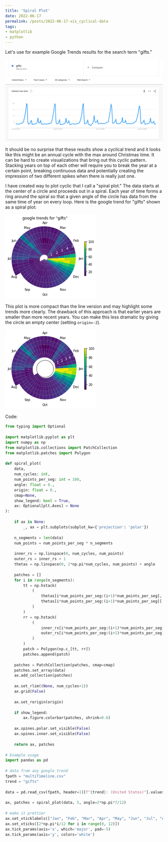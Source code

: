 ```yaml
---
title: 'Spiral Plot'
date: 2022-06-17
permalink: /posts/2022-06-17-vis_cyclical-data
tags:
- matplotlib
- python
---
```


Let's use for example Google Trends results for the search term "gifts."

![img.png](img.png)

It should be no surprise that these results show a cyclical trend
and it looks like this might be an annual cycle with the max around 
Christmas time. It can be hard to create visualizations that bring out
this cyclic pattern. Stacking years on top of each other will require
you to break the year at a certain point, breaking continuous data and
potentially creating the impression of two different spikes when there
is really just one.


I have created way to plot cyclic that I call a "spiral plot."
The data starts at the center of a circle and proceeds out in a spiral.
Each year of time forms a ring around the spiral so that a given angle 
of the circle has data from the same time of year on every loop. Here
is the google trend for "gifts" shown as a spiral plot:

![img_1.png](./img_1.png)

This plot is more compact than the line version and may highlight some trends
more clearly. The drawback of this approach is that earlier years are smaller
than more recent years. You can make this less dramatic by giving the circle an
empty center (setting `origin=-2`).

![img_3.png](img_3.png)

Code:

```python
from typing import Optional

import matplotlib.pyplot as plt
import numpy as np
from matplotlib.collections import PatchCollection
from matplotlib.patches import Polygon

def spiral_plot(
    data,
    num_cycles: int,
    num_points_per_seg: int = 100,
    angle: float = 0.,
    origin: float = 0.,
    cmap=None,
    show_legend: bool = True,
    ax: Optional[plt.Axes] = None
):
    
    if ax is None:
        _, ax = plt.subplots(subplot_kw={'projection': 'polar'})
    
    n_segments = len(data)
    num_points = num_points_per_seg * n_segments
    
    inner_rs = np.linspace(0, num_cycles, num_points)
    outer_rs = inner_rs + 1
    thetas = np.linspace(0, 2*np.pi*num_cycles, num_points) + angle

    patches = []
    for i in range(n_segments):
        tt = np.hstack(
            (
                thetas[i*num_points_per_seg:(i+1)*num_points_per_seg],
                thetas[i*num_points_per_seg:(i+1)*num_points_per_seg][::-1]
            )
        )
        rr = np.hstack(
            (
                inner_rs[i*num_points_per_seg:(i+1)*num_points_per_seg],
                outer_rs[i*num_points_per_seg:(i+1)*num_points_per_seg][::-1]
            )
        )
        patch = Polygon(np.c_[tt, rr])
        patches.append(patch)

    patches = PatchCollection(patches, cmap=cmap)
    patches.set_array(data)
    ax.add_collection(patches)
    
    ax.set_rlim((None, num_cycles+1))
    ax.grid(False)
    
    ax.set_rorigin(origin)
    
    if show_legend:
        ax.figure.colorbar(patches, shrink=0.6)
        
    ax.spines.polar.set_visible(False)
    ax.spines.inner.set_visible(False)
    
    return ax, patches

# Example usage
import pandas as pd

# data from any google trend
fpath = "multiTimeline.csv"
trend = "gifts"

data = pd.read_csv(fpath, header=1)[f"{trend}: (United States)"].values

ax, patches = spiral_plot(data, 5, angle=2*np.pi*7/12)

# make it prettier
ax.set_xticklabels(["Jan", "Feb", "Mar", "Apr", "May", "Jun", "Jul", "Aug", "Sep", "Oct", "Nov", "Dec"])
ax.set_xticks([2*np.pi*i/12 for i in range(0, 12)])
ax.tick_params(axis='x', which='major', pad=-5)
ax.tick_params(axis='y', colors='white')
```